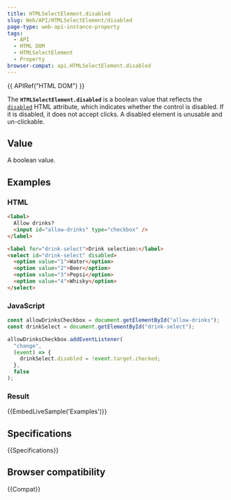 ```yaml
---
title: HTMLSelectElement.disabled
slug: Web/API/HTMLSelectElement/disabled
page-type: web-api-instance-property
tags:
  - API
  - HTML DOM
  - HTMLSelectElement
  - Property
browser-compat: api.HTMLSelectElement.disabled
---
```


{{ APIRef("HTML DOM") }}

The **`HTMLSelectElement.disabled`** is a boolean value that reflects the
[`disabled`](/en-US/docs/Web/HTML/Element/select#attr-disabled)
HTML attribute, which indicates whether the control is disabled. If it is disabled, it
does not accept clicks. A disabled element is unusable and un-clickable.

## Value

A boolean value.

## Examples

### HTML

```html
<label>
  Allow drinks?
  <input id="allow-drinks" type="checkbox" />
</label>

<label for="drink-select">Drink selection:</label>
<select id="drink-select" disabled>
  <option value="1">Water</option>
  <option value="2">Beer</option>
  <option value="3">Pepsi</option>
  <option value="4">Whisky</option>
</select>
```

### JavaScript

```js
const allowDrinksCheckbox = document.getElementById("allow-drinks");
const drinkSelect = document.getElementById("drink-select");

allowDrinksCheckbox.addEventListener(
  "change",
  (event) => {
    drinkSelect.disabled = !event.target.checked;
  },
  false
);
```

### Result

{{EmbedLiveSample('Examples')}}

## Specifications

{{Specifications}}

## Browser compatibility

{{Compat}}
